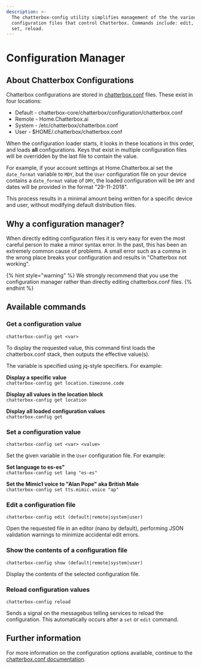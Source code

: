 ```yaml
---
description: >-
  The chatterbox-config utility simplifies management of the the various
  configuration files that control Chatterbox. Commands include: edit, show, get,
  set, reload.
---
```


# Configuration Manager

## About Chatterbox Configurations

Chatterbox configurations are stored in [chatterbox.conf](chatterbox-conf.md) files. These exist in four locations:

* Default - chatterbox-core/chatterbox/configuration/chatterbox.conf
* Remote - Home.Chatterbox.ai
* System - /etc/chatterbox/chatterbox.conf
* User - $HOME/.chatterbox/chatterbox.conf

When the configuration loader starts, it looks in these locations in this order, and loads **all** configurations. Keys that exist in multiple configuration files will be overridden by the last file to contain the value.

For example, if your account settings at Home.Chatterbox.ai set the `date_format` variable to `MDY`, but the `User` configuration file on your device contains a `date_format` value of `DMY`, the loaded configuration will be `DMY` and dates will be provided in the format "29-11-2018".

This process results in a minimal amount being written for a specific device and user, without modifying default distribution files.

## Why a configuration manager?

When directly editing configuration files it is very easy for even the most careful person to make a minor syntax error. In the past, this has been an extremely common cause of problems. A small error such as a comma in the wrong place breaks your configuration and results in "Chatterbox not working".

{% hint style="warning" %}
We strongly recommend that you use the configuration manager rather than directly editing chatterbox.conf files.
{% endhint %}

## Available commands

### Get a configuration value

```text
chatterbox-config get <var>
```

To display the requested value, this command first loads the chatterbox.conf stack, then outputs the effective value\(s\).

The variable is specified using jq-style specifiers. For example:

**Display a specific value**  
`chatterbox-config get location.timezone.code`

**Display all values in the location block**  
`chatterbox-config get location`

**Display all loaded configuration values**  
`chatterbox-config get`

### Set a configuration value

```text
chatterbox-config set <var> <value>
```

Set the given variable in the `User` configuration file. For example:

**Set language to es-es"**  
`chatterbox-config set lang "es-es"`

**Set the Mimic1 voice to "Alan Pope" aka British Male**  
`chatterbox-config set tts.mimic.voice "ap"`

### Edit a configuration file

```text
chatterbox-config edit (default|remote|system|user)
```

Open the requested file in an editor \(nano by default\), performing JSON validation warnings to minimize accidental edit errors.

### Show the contents of a configuration file

```text
chatterbox-config show (default|remote|system|user)
```

Display the contents of the selected configuration file.

### Reload configuration values

```text
chatterbox-config reload
```

Sends a signal on the messagebus telling services to reload the configuration. This automatically occurs after a `set` or `edit` command.

## Further information

For more information on the configuration options available, continue to the [chatterbox.conf documentation](chatterbox-conf.md).


